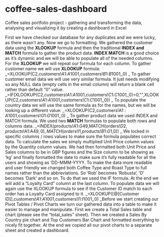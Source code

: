 # coffee-sales-dashboard
Coffee sales portfolio project - gathering and transforming the data, analysing and visualizing it by creating a dashboard in Excel

First we have checked our database for any duplicates and we were lucky, as there wasn’t any.
Now we go to formatting.
We gathered the customer data using the **XLOOKUP** formula and then the traditional **INDEX  and MATCH** formula to gather the product data.
**INDEX MATCH** is a good choice as it’s dynamic and we will be able to populate all of the needed columns. For the **XLOOKUP** we will repeat our formula for each column.
To gather customer name we will use **XLOOKUP** formula:
_=XLOOKUP(C2,customers!$A$1:$A$1001,customers!$B$1:$B$1001,,0)
_
To gather customer email data we will use very similar formula. It just needs modifying so any NULL data (empty cells in the email column) will return a blank cell rather than default “0” value.
_=IF(XLOOKUP(C2,customers!$A$1:$A$1001,customers!$C$1:$C$1001,,0)=0,"",XLOOKUP(C2,customers!$A$1:$A$1001,customers!$C$1:$C$1001,,0))
_
To populate the country data we will use the same formula as for the names, but we will be looking up a different value:
_=XLOOKUP(C2,customers!A$1:A$1001,customers!$G$1:$G$1001,,0)
_
To gather product data we used INDEX and MATCH formula.
We used two **MATCH** formulas to populate both rows and columns data.
_=INDEX(products!$A$1:$G$49,MATCH(orders!$D2,products!$A$1:$A$49,0),MATCH(orders!I$1,products!$B$1:$G$1,0))
_
We locked in specific columns / rows values to make sure the formula populates correct data.
To calculate the sales we simply multiplied Unit Price column values by the Quantity column values.
We had then formatted both Unit Price and Sales columns to be in GBP figures and the Size column to be showing as ‘kg’ and finally formatted the date to make sure it’s fully readable for all the users and showing as ‘DD-MMM-YYYY.
To make the data more readable and user friendly we changed both Coffee Type and Roast Type to full names rather than the abbreviations. So ‘Rob’ becomes ‘Robusta’, ‘D’ becomes ‘Dark’ and so on. To do that we used the IF formula.
At the end we will add a “Loyalty Card” column at the last column. To populate data we will again use the XLOOKUP formula to see if the Customer ID match to each order has a Loyalty Card assigned to it.
_=XLOOKUP([@[Customer ID]],customers!$A$1:$A$1001,customers!$I$1:$I$1001,,0)
_Before we start creating our Pivot Tables / Pivot Charts we turn our gathered data into a table to make it easier to manage and manipulate.
First we create a Total Sales table and chart (please see the “total_sales” sheet). 
Then we created a Sales By Country pie chart and Top Customers Bar Chart and formatted everything to nicely fit together.
At the end we copied all our pivot charts to a separate sheet and created a dashboard.

